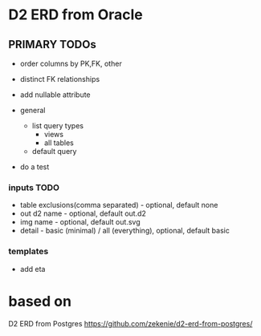 # D2 ERD from Oracle

## PRIMARY TODOs   
 - order columns by PK,FK, other
 - distinct FK relationships
 - add nullable attribute
 - general  
   - list query types
     - views 
     - all tables
   - default query
     
 - do a test
  
### inputs TODO 
 - table exclusions(comma separated) - optional, default none
 - out d2 name - optional, default out.d2
 - img name - optional, default out.svg
 - detail - basic (minimal) / all (everything), optional, default basic

### templates
 - add eta 

# based on
D2 ERD from Postgres
https://github.com/zekenie/d2-erd-from-postgres/
